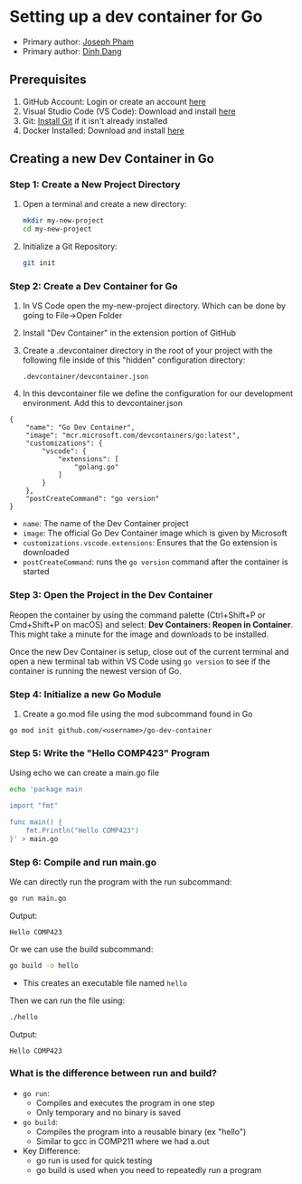 # **Setting up a dev container for Go**

* Primary author: [Joseph Pham](https://github.com/jhphamunc)
* Primary author: [Dinh Dang](https://github.com/dinhduedang)

## Prerequisites

1. GitHub Account: Login or create an account [here](https://github.com/)
2. Visual Studio Code (VS Code): Download and install [here](https://code.visualstudio.com/)
3. Git: [Install Git](https://git-scm.com/book/en/v2/Getting-Started-Installing-Git) if it isn't already installed
4. Docker Installed: Download and install [here](https://www.docker.com/products/docker-desktop/)

## **Creating a new Dev Container in Go**

### Step 1: Create a New Project Directory

1. Open a terminal and create a new directory:  
    ```bash
    mkdir my-new-project
    cd my-new-project 
    ```

2. Initialize a Git Repository:  
    ```bash
    git init  
    ```

### Step 2: Create a Dev Container for Go

1. In VS Code open the my-new-project directory. Which can be done by going to File->Open Folder

2. Install "Dev Container" in the extension portion of GitHub

3. Create a .devcontainer directory in the root of your project with the following file inside of this "hidden" configuration directory:
    ```  
    .devcontainer/devcontainer.json
    ```

4. In this devcontainer file we define the configuration for our development environment. Add this to devcontainer.json
```
{
    "name": "Go Dev Container",
    "image": "mcr.microsoft.com/devcontainers/go:latest",
    "customizations": {
        "vscode": {
            "extensions": [
                "golang.go"
            ]
        }
    },
    "postCreateCommand": "go version"
}
```

- ```name```: The name of the Dev Container project
- ```image```: The official Go Dev Container image which is given by Microsoft
- ```customizations.vscode.extensions```: Ensures that the Go extension is downloaded
- ```postCreateCommand```: runs the ```go version``` command after the container is started

### Step 3: Open the Project in the Dev Container

Reopen the container by using the command palette (Ctrl+Shift+P or Cmd+Shift+P on macOS) and select: **Dev Containers: Reopen in Container**. This might take a minute for the image and downloads to be installed.

Once the new Dev Container is setup, close out of the current terminal and open a new terminal tab within VS Code using ```go version``` to see if the container is running the newest version of Go.

### Step 4: Initialize a new Go Module

1. Create a go.mod file using the mod subcommand found in Go  
```
go mod init github.com/<username>/go-dev-container
```

### Step 5: Write the "Hello COMP423" Program

Using echo we can create a main.go file

```bash
echo 'package main

import "fmt"

func main() {
    fmt.Println("Hello COMP423")
}' > main.go
```

### Step 6: Compile and run main.go

We can directly run the program with the run subcommand:
```bash
go run main.go
```
Output:
```
Hello COMP423
```
Or we can use the build subcommand:
```bash
go build -o hello
```
- This creates an executable file named ```hello```   

Then we can run the file using:
```bash
./hello
```
Output:
```
Hello COMP423
```

### What is the difference between run and build?
- ```go run```:  
    - Compiles and executes the program in one step
    - Only temporary and no binary is saved
- ```go build```:  
    - Compiles the program into a reusable binary (ex "hello")
    - Similar to gcc in COMP211 where we had a.out
- Key Difference:  
    - go run is used for quick testing
    - go build is used when you need to repeatedly run a program